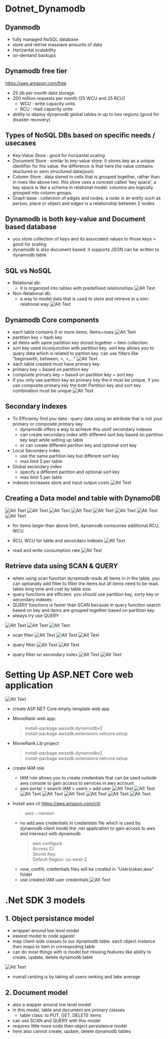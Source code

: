 # Dotnet_Dynamodb

## Dyanmodb

- fully managed NoSQL database
- store and retrive massiave amounts of data
- Horizantal scalability
- on-demand backups

## Dynamodb free tier

https://aws.amazon.com/free

- 25 db per month data storage
- 200 million requests per month (25 WCU and 25 RCU)
  - WCU : write capacity units
  - RCU : read capacity units
- ability to deploy dynamodb global tables in up to two regions (good for disaster recovery)

## Types of NoSQL DBs based on specific needs / usecases

- Key-Value Store : good for horizantal scaling
- Document Store : similar to key-value store. it stores key as a unique identifier for the value. the difference is that here the value contains stuctured or semi structured data(json)
- Column Store : data stored in cells that is grouped together, rather than in rows like above two. this store uses a concept called 'key space', a key space is like a schema in relational model. columns are logically grouped into column groups.
- Graph base : collection of edges and nodes. a node is an entity such as person, place or object and edges is a relationship between 2 nodes

## Dynamodb is both key-value and Document based database

- you store collection of keys and its associated values to those keys > good for scaling
- dynamodb is also document based. it supports JSON can be written to dynamodb table

## SQL vs NoSQL

- Relational db:
  - it is organized into tables with predefined relationships
    ![Alt Text](images/1.png)
- Non-Relational db:
  - a way to model data that is used to store and retrieve in a non-relational way
    ![Alt Text](images/2.png)

## Dynamodb Core components

- each table contains 0 or more items. Items=rows
  ![Alt Text](images/3.png)
- partition key = hash key
- all items with same partition key stored together = item collection
- sort key used inconjunction with partition key. sort key allows you to query data which is related to partion key. can use filters like "beginswith, between, >, <,..."
  ![Alt Text](images/4.png)
- each table created must have primary key
- primary key = based on partition key
- composite primary key = based on partition key + sort key
- if you only use partiton key as primary key the it must be unique, if you use composite primary key the both Partition key and sort key combination must be unique
  ![Alt Text](images/5.png)

## Secondary Indexes

- To Efficienty find you data : query data using an attribute that is not your primary or composite primary key
  - dynamodb offers a way to achieve this usinf secondary indexes
  - can create secondary index with different sort key based on partition key kept while setting up table
  - or can create different partiton key and optional sort key
- Local Secondary index
  - use the same partition key but different sort key
  - max limit 5 per table
- Global secondary index
  - specify a different partiton and optional sort key
  - max limit 5 per table
- indexes increases store and input output costs
  ![Alt Text](images/6.png)

## Creating a Data model and table with DynamoDB

![Alt Text](images/7.png)
![Alt Text](images/8.png)
![Alt Text](images/9.png)
![Alt Text](images/10.png)
![Alt Text](images/11.png)
![Alt Text](images/12.png)
![Alt Text](images/13.png)
![Alt Text](images/14.png)

- for items larger than above limit, dynamodb comsumes additional RCU, WCU
- RCU, WCU for table and secondaru indexes
  ![Alt Text](images/15.png)

- read and write consumption rate
  ![Alt Text](images/16.png)

## Retrieve data using SCAN & QUERY

- when using scan function dynamodb reads all items in in the table, you can optionally add filter to filter the items but all items need to be read. takes long time and cost by table size.
- query functions are efficient. you should use partition key, sorty key or secondary indexes
- QUERY functions is faster than SCAN because in query function search based on key and items are grouped together based on partition key
- always try use QUERY

![Alt Text](images/17.png)
![Alt Text](images/18.png)
![Alt Text](images/19.png)

- scan filter
  ![Alt Text](images/20.png)
  ![Alt Text](images/21.png)
  ![Alt Text](images/22.png)

- query filter
  ![Alt Text](images/23.png)
  ![Alt Text](images/24.png)

- query filter on secondary index
  ![Alt Text](images/25.png)
  ![Alt Text](images/26.png)

# Setting Up ASP.NET Core web application

![Alt Text](images/27.png)

- create ASP.NET Core empty template web app
- MovieRank web app:
  > install-package awssdk.dynamodbv2 \
  > install-package awssdk.extensions.netcore.setup
- MovieRank.Lib project
  > install-package awssdk.dynamodbv2 \
  > install-package awssdk.extensions.netcore.setup
- create IAM role

  - IAM role allows you to create credentials that can be used outside aws console to gain access to services in aws account
  - aws portal > search IAM > users > add user
    ![Alt Text](images/28.png)
    ![Alt Text](images/29.png)
    ![Alt Text](images/30.png)
    ![Alt Text](images/31.png)
    ![Alt Text](images/32.png)
    ![Alt Text](images/33.png)
    ![Alt Text](images/34.png)
    ![Alt Text](images/35.png)

- Install aws cli https://aws.amazon.com/cli/
  > aws --version
  - no add aws credentials in credentials file which is used by dynamodb client inside the .net application to gain access to aws and intereact with dynamodb
    > aws configure \
    > Access ID:\
    > Secret Key:\
    > Default Region: us-west-2
  - now, confih, credentials files will be created in "Users\skan\.aws" folder
  - use created IAM user credentials
    ![Alt Text](images/36.png)

# .Net SDK 3 models

## 1. Object persistance model

- wrapper around low level model
- easiest model to code aganist
- map client-side classes to our dynamodb table. each object instance then maps to item in correspoding table
- can do most things with is model but missing features like ability to create, update, delete dynamodb table

![Alt Text](images/37.png)

- overall ranking is by taking all users ranking and take average

## 2. Document model

- also a wapper around low level model
- in this model, table and document are primary classes
  - table class: to PUT, GET, DELETE items
- can use SCAN and QUERY with this model
- requires little more code than object persistence model
- here also cannot create, update, delete dynamodb tables
